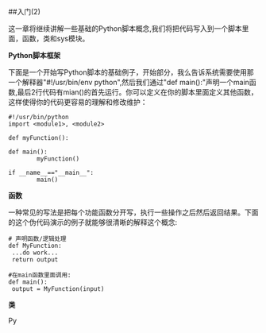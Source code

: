 ##入门(2)

这一章将继续讲解一些基础的Python脚本概念,我们将把代码写入到一个脚本里面，函数，类和sys模块。

**Python脚本框架**

下面是一个开始写Python脚本的基础例子，开始部分，我么告诉系统需要使用那一个解释器"#!/usr/bin/env python",然后我们通过"def main():"声明一个main函数,最后2行代码有mian()的首先运行。你可以定义在你的脚本里面定义其他函数，这样使得你的代码更容易的理解和修改维护：

```
#!/usr/bin/python
import <module1>, <module2>
 
def myFunction():
 
def main():
        myFunction()
 
if __name__=="__main__":
        main()
 ```

 **函数**

 一种常见的写法是把每个功能函数分开写，执行一些操作之后然后返回结果。下面的这个伪代码演示的例子就能够很清晰的解释这个概念:
 ```
# 声明函数/逻辑处理
def MyFunction:
  ...do work...
  return output
 
#在main函数里面调用:
def main():
  output = MyFunction(input)
 ```

 **类**

 Py